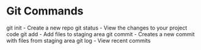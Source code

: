 # Git Commands

git init - Create a new repo
git status - View the changes to your project code
git add - Add files to staging area
git commit - Creates a new commit with files from staging area
git log - View recent commits